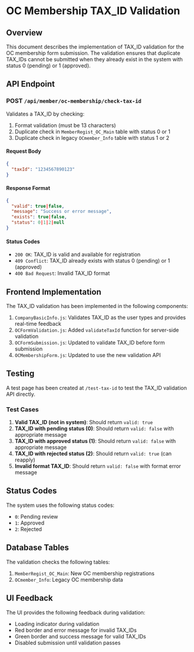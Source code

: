 # OC Membership TAX_ID Validation

## Overview

This document describes the implementation of TAX_ID validation for the OC membership form submission. The validation ensures that duplicate TAX_IDs cannot be submitted when they already exist in the system with status 0 (pending) or 1 (approved).

## API Endpoint

### POST `/api/member/oc-membership/check-tax-id`

Validates a TAX_ID by checking:
1. Format validation (must be 13 characters)
2. Duplicate check in `MemberRegist_OC_Main` table with status 0 or 1
3. Duplicate check in legacy `OCmember_Info` table with status 1 or 2

#### Request Body
```json
{
  "taxId": "1234567890123"
}
```

#### Response Format
```json
{
  "valid": true|false,
  "message": "Success or error message",
  "exists": true|false,
  "status": 0|1|2|null
}
```

#### Status Codes
- `200 OK`: TAX_ID is valid and available for registration
- `409 Conflict`: TAX_ID already exists with status 0 (pending) or 1 (approved)
- `400 Bad Request`: Invalid TAX_ID format

## Frontend Implementation

The TAX_ID validation has been implemented in the following components:

1. `CompanyBasicInfo.js`: Validates TAX_ID as the user types and provides real-time feedback
2. `OCFormValidation.js`: Added `validateTaxId` function for server-side validation
3. `OCFormSubmission.js`: Updated to validate TAX_ID before form submission
4. `OCMembershipForm.js`: Updated to use the new validation API

## Testing

A test page has been created at `/test-tax-id` to test the TAX_ID validation API directly.

### Test Cases

1. **Valid TAX_ID (not in system)**: Should return `valid: true`
2. **TAX_ID with pending status (0)**: Should return `valid: false` with appropriate message
3. **TAX_ID with approved status (1)**: Should return `valid: false` with appropriate message
4. **TAX_ID with rejected status (2)**: Should return `valid: true` (can reapply)
5. **Invalid format TAX_ID**: Should return `valid: false` with format error message

## Status Codes

The system uses the following status codes:
- `0`: Pending review
- `1`: Approved
- `2`: Rejected

## Database Tables

The validation checks the following tables:
1. `MemberRegist_OC_Main`: New OC membership registrations
2. `OCmember_Info`: Legacy OC membership data

## UI Feedback

The UI provides the following feedback during validation:
- Loading indicator during validation
- Red border and error message for invalid TAX_IDs
- Green border and success message for valid TAX_IDs
- Disabled submission until validation passes

